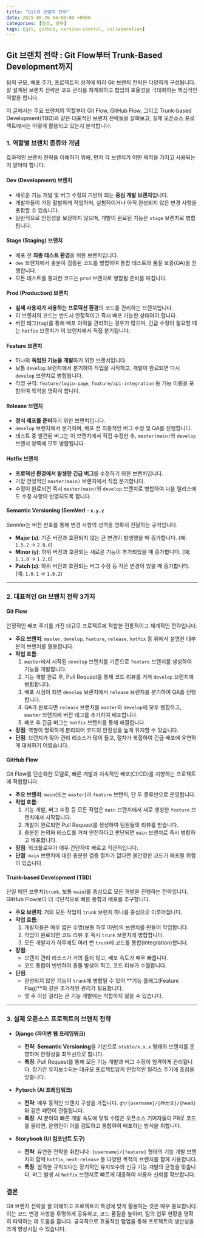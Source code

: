 ```yaml
---
title: "Git과 브랜치 전략"
date: 2025-08-26 04:00:00 +0900
categories: [일상, 공부]
tags: [git, github, version-control, collaboration]
---
```


## Git 브랜치 전략 : Git Flow부터 Trunk-Based Development까지

팀의 규모, 배포 주기, 프로젝트의 성격에 따라 Git 브랜치 전략은 다양하게 구성됩니다. 잘 설계된 브랜치 전략은 코드 관리를 체계화하고 협업의 효율성을 극대화하는 핵심적인 역할을 합니다.

이 글에서는 주요 브랜치의 역할부터 Git Flow, GitHub Flow, 그리고 Trunk-based Development(TBD)와 같은 대표적인 브랜치 전략들을 살펴보고, 실제 오픈소스 프로젝트에서는 어떻게 활용되고 있는지 분석합니다.

### 1. 역할별 브랜치 종류와 개념

효과적인 브랜치 전략을 이해하기 위해, 먼저 각 브랜치가 어떤 목적을 가지고 사용되는지 알아야 합니다.

#### Dev (Development) 브랜치
*   새로운 기능 개발 및 버그 수정의 기반이 되는 **중심 개발 브랜치**입니다.
*   개발자들이 가장 활발하게 작업하며, 실험적이거나 아직 완성되지 않은 변경 사항을 포함할 수 있습니다.
*   일반적으로 안정성을 보장하지 않으며, 개발이 완료된 기능은 `stage` 브랜치로 병합됩니다.

#### Stage (Staging) 브랜치
*   배포 전 **최종 테스트 환경**을 위한 브랜치입니다.
*   `dev` 브랜치에서 충분히 검증된 코드를 병합하여 통합 테스트와 품질 보증(QA)을 진행합니다.
*   모든 테스트를 통과한 코드는 `prod` 브랜치로 병합될 준비를 마칩니다.

#### Prod (Production) 브랜치
*   **실제 사용자가 사용하는 프로덕션 환경**의 코드를 관리하는 브랜치입니다.
*   이 브랜치의 코드는 반드시 안정적이고 즉시 배포 가능한 상태여야 합니다.
*   버전 태그(`tag`)를 통해 배포 이력을 관리하는 경우가 많으며, 긴급 수정이 필요할 때는 `hotfix` 브랜치가 이 브랜치에서 직접 분기됩니다.

#### Feature 브랜치
*   하나의 **독립된 기능을 개발**하기 위한 브랜치입니다.
*   보통 `develop` 브랜치에서 분기하여 작업을 시작하고, 개발이 완료되면 다시 `develop` 브랜치로 병합됩니다.
*   작명 규칙: `feature/login-page`, `feature/api-integration` 등 기능 이름을 포함하여 목적을 명확히 합니다.

#### Release 브랜치
*   **정식 배포를 준비**하기 위한 브랜치입니다.
*   `develop` 브랜치에서 분기하며, 배포 전 최종적인 버그 수정 및 QA를 진행합니다.
*   테스트 중 발견된 버그는 이 브랜치에서 직접 수정한 후, `master(main)`와 `develop` 브랜치 양쪽에 모두 병합됩니다.

#### Hotfix 브랜치
*   **프로덕션 환경에서 발생한 긴급 버그**를 수정하기 위한 브랜치입니다.
*   가장 안정적인 `master(main)` 브랜치에서 직접 분기합니다.
*   수정이 완료되면 즉시 `master(main)`와 `develop` 브랜치로 병합하여 다음 릴리스에도 수정 사항이 반영되도록 합니다.

#### Semantic Versioning (SemVer) - `x.y.z`
SemVer는 버전 번호를 통해 변경 사항의 성격을 명확히 전달하는 규칙입니다.
*   **Major (`x`)**: 기존 버전과 호환되지 않는 큰 변경이 발생했을 때 증가합니다. (예: `1.5.2` → `2.0.0`)
*   **Minor (`y`)**: 하위 버전과 호환되는 새로운 기능이 추가되었을 때 증가합니다. (예: `1.1.8` → `1.2.0`)
*   **Patch (`z`)**: 하위 버전과 호환되는 버그 수정 등 작은 변경이 있을 때 증가합니다. (예: `1.0.1` → `1.0.2`)

---

### 2. 대표적인 Git 브랜치 전략 3가지

#### Git Flow
안정적인 배포 주기를 가진 대규모 프로젝트에 적합한 전통적이고 체계적인 전략입니다.

*   **주요 브랜치**: `master`, `develop`, `feature`, `release`, `hotfix` 등 위에서 설명한 대부분의 브랜치를 활용합니다.
*   **작업 흐름**:
    1. `master`에서 시작된 `develop` 브랜치를 기준으로 `feature` 브랜치를 생성하여 기능을 개발합니다.
    2. 기능 개발 완료 후, Pull Request를 통해 코드 리뷰를 거쳐 `develop` 브랜치에 병합합니다.
    3. 배포 시점이 되면 `develop` 브랜치에서 `release` 브랜치를 분기하여 QA를 진행합니다.
    4. QA가 완료되면 `release` 브랜치를 `master`와 `develop`에 모두 병합하고, `master` 브랜치에 버전 태그를 추가하여 배포합니다.
    5. 배포 후 긴급 버그는 `hotfix` 브랜치를 통해 해결합니다.
*   **장점**: 역할이 명확하게 분리되어 코드의 안정성을 높게 유지할 수 있습니다.
*   **단점**: 브랜치가 많아 관리 리소스가 많이 들고, 절차가 복잡하여 긴급 배포에 유연하게 대처하기 어렵습니다.

#### GitHub Flow
Git Flow를 단순화한 모델로, 빠른 개발과 지속적인 배포(CI/CD)를 지향하는 프로젝트에 적합합니다.

*   **주요 브랜치**: `main`(또는 `master`)과 `feature` 브랜치, 단 두 종류만으로 운영됩니다.
*   **작업 흐름**:
    1. 기능 개발, 버그 수정 등 모든 작업은 `main` 브랜치에서 새로 생성한 `feature` 브랜치에서 시작합니다.
    2. 개발이 완료되면 Pull Request를 생성하여 팀원들의 리뷰를 받습니다.
    3. 충분한 논의와 테스트를 거쳐 안전하다고 판단되면 `main` 브랜치로 즉시 병합하고 배포합니다.
*   **장점**: 워크플로우가 매우 간단하여 빠르고 직관적입니다.
*   **단점**: `main` 브랜치에 대한 충분한 검증 절차가 없다면 불안정한 코드가 배포될 위험이 있습니다.

#### Trunk-based Development (TBD)
단일 메인 브랜치(`trunk`, 보통 `main`)를 중심으로 모든 개발을 진행하는 전략입니다. GitHub Flow보다 더 극단적으로 빠른 통합과 배포를 추구합니다.

*   **주요 브랜치**: 거의 모든 작업이 `trunk` 브랜치 하나를 중심으로 이루어집니다.
*   **작업 흐름**:
    1. 개발자들은 매우 짧은 수명(보통 하루 미만)의 브랜치를 만들어 작업합니다.
    2. 작업이 완료되면 코드 리뷰 후 즉시 `trunk` 브랜치에 병합합니다.
    3. 모든 개발자가 하루에도 여러 번 `trunk`에 코드를 통합(Integration)합니다.
*   **장점**:
    *   브랜치 관리 리소스가 거의 들지 않고, 배포 속도가 매우 빠릅니다.
    *   코드 통합이 빈번하여 충돌 발생이 적고, 코드 리뷰가 수월합니다.
*   **단점**:
    *   완성되지 않은 기능이 `trunk`에 병합될 수 있어 **기능 플래그(Feature Flag)**와 같은 추가적인 관리가 필요합니다.
    *   몇 주 이상 걸리는 큰 기능 개발에는 적합하지 않을 수 있습니다.

---

### 3. 실제 오픈소스 프로젝트의 브랜치 전략

*   **Django (파이썬 웹 프레임워크)**
    *   **전략**: **Semantic Versioning**을 기반으로 `stable/x.x.x` 형태의 브랜치를 운영하며 안정성을 최우선으로 합니다.
    *   **특징**: Pull Request를 통해 모든 기능 개발과 버그 수정이 엄격하게 관리됩니다. 장기간 유지보수되는 대규모 프로젝트답게 안정적인 릴리스 주기에 초점을 맞춥니다.

*   **Pytorch (AI 프레임워크)**
    *   **전략**: 매우 동적인 브랜치 구성을 가집니다. `gh/{username}/{PR번호}/{head}`와 같은 패턴이 관찰됩니다.
    *   **특징**: AI 분야의 빠른 개발 속도에 맞춰 수많은 오픈소스 기여자들이 PR로 코드를 올리면, 운영진이 이를 검토하고 통합하여 배포하는 방식을 취합니다.

*   **Storybook (UI 컴포넌트 도구)**
    *   **전략**: 유연한 전략을 취합니다. `{username}/{feature}` 형태의 기능 개발 브랜치와 함께 `hotfix`, `next-release` 등 다양한 목적의 브랜치를 함께 사용합니다.
    *   **특징**: 엄격한 규칙보다는 장기적인 유지보수와 신규 기능 개발의 균형을 맞춥니다. 버그 발생 시 `hotfix` 브랜치로 빠르게 대응하여 사용자 신뢰를 확보합니다.

### 결론

Git 브랜치 전략을 잘 이해하고 프로젝트의 특성에 맞게 활용하는 것은 매우 중요합니다. 이는 코드 변경 사항을 투명하게 공유하고, 코드 품질을 높이며, 팀의 업무 현황을 명확히 파악하는 데 도움을 줍니다. 궁극적으로 효율적인 협업을 통해 프로젝트의 생산성을 크게 향상시킬 수 있습니다.